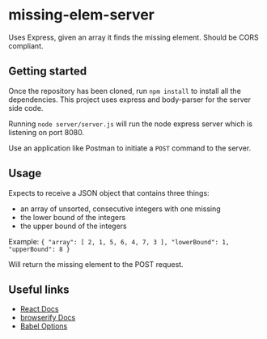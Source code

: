 # missing-elem-server
Uses Express, given an array it finds the missing element.  Should be CORS compliant.

## Getting started

Once the repository has been cloned, run `npm install` to install all the dependencies. This project uses express and body-parser for the server side code.

Running `node server/server.js` will run the node express server which is listening on port 8080.

Use an application like Postman to initiate a `POST` command to the server.

## Usage

Expects to receive a JSON object that contains three things:
- an array of unsorted, consecutive integers with one missing
- the lower bound of the integers
- the upper bound of the integers

Example:
`{
    "array": [
        2,
        1,
        5,
        6,
        4,
        7,
        3
    ],
    "lowerBound": 1,
    "upperBound": 8
}`

Will return the missing element to the POST request.

## Useful links
* [React Docs](https://facebook.github.io/react/docs/getting-started.html)
* [browserify Docs](https://github.com/substack/node-browserify#usage)
* [Babel Options](https://babeljs.io/docs/usage/options/)
